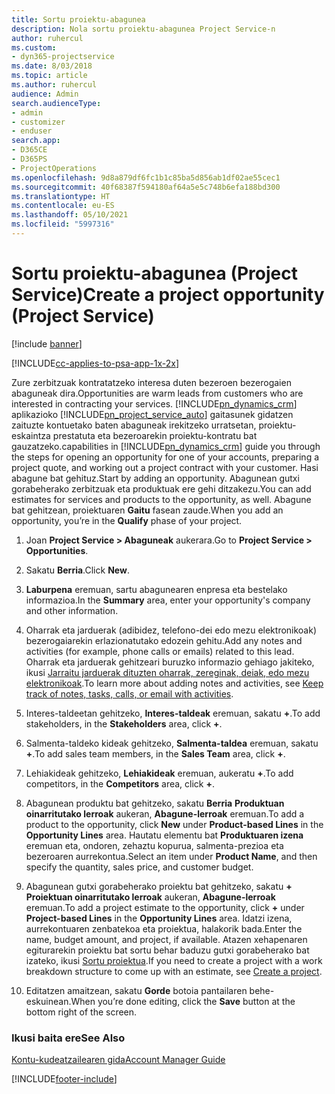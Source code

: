 ```yaml
---
title: Sortu proiektu-abagunea
description: Nola sortu proiektu-abagunea Project Service-n
author: ruhercul
ms.custom:
- dyn365-projectservice
ms.date: 8/03/2018
ms.topic: article
ms.author: ruhercul
audience: Admin
search.audienceType:
- admin
- customizer
- enduser
search.app:
- D365CE
- D365PS
- ProjectOperations
ms.openlocfilehash: 9d8a879df6fc1b1c85ba5d856ab1df02ae55cec1
ms.sourcegitcommit: 40f68387f594180af64a5e5c748b6efa188bd300
ms.translationtype: HT
ms.contentlocale: eu-ES
ms.lasthandoff: 05/10/2021
ms.locfileid: "5997316"
---
```

# <a name="create-a-project-opportunity-project-service"></a><span data-ttu-id="faec1-103">Sortu proiektu-abagunea (Project Service)</span><span class="sxs-lookup"><span data-stu-id="faec1-103">Create a project opportunity (Project Service)</span></span>

[!include [banner](../includes/psa-now-project-operations.md)]

[!INCLUDE[cc-applies-to-psa-app-1x-2x](../includes/cc-applies-to-psa-app-1x-2x.md)]

<span data-ttu-id="faec1-104">Zure zerbitzuak kontratatzeko interesa duten bezeroen bezerogaien abaguneak dira.</span><span class="sxs-lookup"><span data-stu-id="faec1-104">Opportunities are warm leads from customers who are interested in contracting your services.</span></span> [!INCLUDE[pn_dynamics_crm](../includes/pn-dynamics-crm.md)] <span data-ttu-id="faec1-105">aplikazioko [!INCLUDE[pn_project_service_auto](../includes/pn-project-service-auto.md)] gaitasunek gidatzen zaituzte kontuetako baten abaguneak irekitzeko urratsetan, proiektu-eskaintza prestatuta eta bezeroarekin proiektu-kontratu bat gauzatzeko.</span><span class="sxs-lookup"><span data-stu-id="faec1-105">capabilities in [!INCLUDE[pn_dynamics_crm](../includes/pn-dynamics-crm.md)] guide you through the steps for opening an opportunity for one of your accounts, preparing a project quote, and working out a project contract with your customer.</span></span> <span data-ttu-id="faec1-106">Hasi abagune bat gehituz.</span><span class="sxs-lookup"><span data-stu-id="faec1-106">Start by adding an opportunity.</span></span> <span data-ttu-id="faec1-107">Abagunean gutxi gorabeherako zerbitzuak eta produktuak ere gehi ditzakezu.</span><span class="sxs-lookup"><span data-stu-id="faec1-107">You can add estimates for services and products to the opportunity, as well.</span></span> <span data-ttu-id="faec1-108">Abagune bat gehitzean, proiektuaren **Gaitu** fasean zaude.</span><span class="sxs-lookup"><span data-stu-id="faec1-108">When you add an opportunity, you’re in the **Qualify** phase of your project.</span></span>  
  
1.  <span data-ttu-id="faec1-109">Joan **Project Service > Abaguneak** aukerara.</span><span class="sxs-lookup"><span data-stu-id="faec1-109">Go to **Project Service > Opportunities**.</span></span>  
  
2.  <span data-ttu-id="faec1-110">Sakatu **Berria**.</span><span class="sxs-lookup"><span data-stu-id="faec1-110">Click **New**.</span></span>  
  
3.  <span data-ttu-id="faec1-111">**Laburpena** eremuan, sartu abagunearen enpresa eta bestelako informazioa.</span><span class="sxs-lookup"><span data-stu-id="faec1-111">In the **Summary** area, enter your opportunity's company and other information.</span></span>  
  
4.  <span data-ttu-id="faec1-112">Oharrak eta jarduerak (adibidez, telefono-dei edo mezu elektronikoak) bezerogaiarekin erlazionatutako edozein gehitu.</span><span class="sxs-lookup"><span data-stu-id="faec1-112">Add any notes and activities (for example, phone calls or emails) related to this lead.</span></span> <span data-ttu-id="faec1-113">Oharrak eta jarduerak gehitzeari buruzko informazio gehiago jakiteko, ikusi [Jarraitu jarduerak dituzten oharrak, zereginak, deiak, edo mezu elektronikoak](/dynamics365/customerengagement/on-premises/basics/work-with-activities).</span><span class="sxs-lookup"><span data-stu-id="faec1-113">To learn more about adding notes and activities, see [Keep track of notes, tasks, calls, or email with activities](/dynamics365/customerengagement/on-premises/basics/work-with-activities).</span></span>  
  
5.  <span data-ttu-id="faec1-114">Interes-taldeetan gehitzeko, **Interes-taldeak** eremuan, sakatu **+**.</span><span class="sxs-lookup"><span data-stu-id="faec1-114">To add stakeholders, in the **Stakeholders** area, click **+**.</span></span>  
  
6.  <span data-ttu-id="faec1-115">Salmenta-taldeko kideak gehitzeko, **Salmenta-taldea** eremuan, sakatu **+**.</span><span class="sxs-lookup"><span data-stu-id="faec1-115">To add sales team members, in the **Sales Team** area, click **+**.</span></span>  
  
7.  <span data-ttu-id="faec1-116">Lehiakideak gehitzeko, **Lehiakideak** eremuan, aukeratu **+**.</span><span class="sxs-lookup"><span data-stu-id="faec1-116">To add competitors, in the **Competitors** area, click **+**.</span></span>  
  
8.  <span data-ttu-id="faec1-117">Abagunean produktu bat gehitzeko, sakatu **Berria** **Produktuan oinarritutako lerroak** aukeran, **Abagune-lerroak** eremuan.</span><span class="sxs-lookup"><span data-stu-id="faec1-117">To add a product to the opportunity, click **New** under **Product-based Lines** in the **Opportunity Lines** area.</span></span> <span data-ttu-id="faec1-118">Hautatu elementu bat **Produktuaren izena** eremuan eta, ondoren, zehaztu kopurua, salmenta-prezioa eta bezeroaren aurrekontua.</span><span class="sxs-lookup"><span data-stu-id="faec1-118">Select an item under **Product Name**, and then specify the quantity, sales price, and customer budget.</span></span>  
  
9. <span data-ttu-id="faec1-119">Abagunean gutxi gorabeherako proiektu bat gehitzeko, sakatu **+** **Proiektuan oinarritutako lerroak** aukeran, **Abagune-lerroak** eremuan.</span><span class="sxs-lookup"><span data-stu-id="faec1-119">To add a project estimate to the opportunity, click **+** under **Project-based Lines** in the **Opportunity Lines** area.</span></span> <span data-ttu-id="faec1-120">Idatzi izena, aurrekontuaren zenbatekoa eta proiektua, halakorik bada.</span><span class="sxs-lookup"><span data-stu-id="faec1-120">Enter the name, budget amount, and project, if available.</span></span> <span data-ttu-id="faec1-121">Atazen xehapenaren egiturarekin proiektu bat sortu behar baduzu gutxi gorabeherako bat izateko, ikusi [Sortu proiektua](../psa/create-project.md).</span><span class="sxs-lookup"><span data-stu-id="faec1-121">If you need to create a project with a work breakdown structure to come up with an estimate, see [Create a project](../psa/create-project.md).</span></span>  
  
10. <span data-ttu-id="faec1-122">Editatzen amaitzean, sakatu **Gorde** botoia pantailaren behe-eskuinean.</span><span class="sxs-lookup"><span data-stu-id="faec1-122">When you’re done editing, click the **Save** button at the bottom right of the screen.</span></span>  
  
### <a name="see-also"></a><span data-ttu-id="faec1-123">Ikusi baita ere</span><span class="sxs-lookup"><span data-stu-id="faec1-123">See Also</span></span>  
 [<span data-ttu-id="faec1-124">Kontu-kudeatzailearen gida</span><span class="sxs-lookup"><span data-stu-id="faec1-124">Account Manager Guide</span></span>](../psa/account-manager-guide.md)


[!INCLUDE[footer-include](../includes/footer-banner.md)]